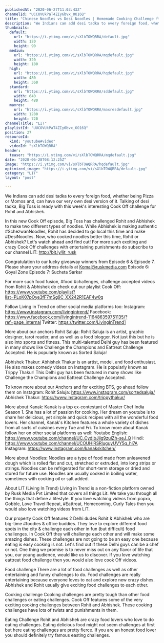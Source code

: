 ```yaml
---
publishedAt: "2020-06-27T11:03:43Z"
channelId: "UCCOVUkPaT4ZIy6bvx_OO16Q"
title: "Chinese Noodles vs Desi Noodles | Homemade Cooking Challenge ft. @Kanak's Kitchen   [Cook Off#8]"
description: "We Indians can add desi tadka to every foreign food, whether being Pizza or Momos and, can have our very own desi version of it. Talking of desi tadka, Big Toss is ready with this week's interesting Cook Off challenge for Rohit and Abhishek.\n\nIn this new Cook Off episode, Big Toss has challenged Rohit and Abhishek to make two different types of noodles. While Abhishek is making authentic #SchezwanNoodles, Rohit has decided to go local this time and make #DesiNoodles. Now, who cooked noodles better this time, Rohit or Abhishek? Let's watch ahead and find out! For more such exciting and crazy Cook Off challenges with entertaining punishments do subscribe to our channel LIT: http://bit.ly/lit_rusk \n\nCongratulation to our lucky giveaway winners from Episode 6 & Episode 7. Please share your address details at Komal@ruskmedia.com\nEpisode 6: Goyal Zone\nEpisode 7: Sucheta Sarkar\n\nFor more such food fusion, #food #challenges, challenge accepted videos from Rohit & Abhishek do check out our playlist Cook Off: https://www.youtube.com/playlist?list=PLoK07pOye3fF7mSg9C_XX242R1EAF4w0q\n\nFollow Living in Trend on other social media platforms too:\nInstagram: https://www.instagram.com/livingintrend/\nFacebook: https://www.facebook.com/livingintrend-116486359751135/?ref=page_internal\nTwitter: https://twitter.com/LivingInTrend1\n\nMore about our anchors\nRohit Saluja: Rohit Saluja is an artist, graphic designer, tarot reader, and as well as a food blogger. Not just this but he is also into sports and fitness. This multi-talented Delhi guy has been featured in many shows like Challenge the Champions and Eattreat Challenge Accepted. He is popularly known as Sorted Saluja!\n\nAbhishek Thakur: Abhishek Thakur is an artist, model, and food enthusiast. He also makes comedy videos on Instagram. He is popularly known as Trippy Thakur! This Delhi guy has been featured in many shows like Challenge the Champions and Eattreat Challenge Accepted. \n\nTo know more about our Anchors and for exciting BTS, go ahead follow them on Instagram: \nRohit Saluja: https://www.instagram.com/sortedsaluja/ \nAbhishek Thakur: https://www.instagram.com/trippythakur/\n\nMore about Kanak:\nKanak is a top ex-contestant of Master Chef India Season 1. She has a lot of passion for cooking. Her dream on youtube is to share her delicious, yet simple and quick recipes with all the wonderful food lovers. Her channel, Kanak's Kitchen features a whole variety of dishes from all sorts of cuisines every Tue and Fri. To know more about Kanak follow her on other social platforms as well:\nYoutube\nEnglish: https://www.youtube.com/channel/UC_CydIbJiig9zulZh-seJ_Q\nHindi: https://www.youtube.com/channel/UCOUHiRSRIuguyUVY5q_hl7A\nInstagram: https://www.instagram.com/kanakskitchen/\n\nMore about Noodles:\nNoodles are a type of food made from unleavened dough which is rolled flat and cut, stretched or extruded, into long strips or strings. Noodles can be refrigerated for short-term storage or dried and stored for future use. Noodles are usually cooked in boiling water, sometimes with cooking oil or salt added. \n\nAbout LIT (Living In Trend)\nLiving in Trend is a non-fiction platform owned by Rusk Media Pvt Limited that covers all things Lit. We take you through all the things that define a lifestyle. If you love watching videos from popxo, Gobble, Love Travel Repeat, #Eattreat, Homecoming, Curly Tales then you would also love watching videos from LIT. \n\nOur property Cook Off features 2 Delhi dudes Rohit & Abhishek who are big-time #foodies & office buddies. They love to explore different food spots in the city & challenge each other in fun (but difficult) food challenges. In Cook Off they will challenge each other and will make some amazing dishes. These challenges are not going to be an easy one because eating is easy cooking is not. Let's find out if these Delhi guys can be a chef or not. One thing we promise is to never miss out on any flavor of life that you, our young audience, would like us to discover. If you love watching eattreat food challenge then you would also love cook Off videos. \n\nFood challenge\nThere are a lot of food challenges as well as other entertaining and funny challenges to do. Food challenges are really entertaining because everyone loves to eat and explore new crazy dishes. Abhishek and Rohit usually give exciting food challenges to each other. \n\nCooking challenge\nCooking challenges are pretty tough than other food challenges or eating challenges. Cook Off features some of the very exciting cooking challenges between Rohit and Abhishek. These cooking challenges have lots of twists and punishments in them.\n\nEating Challenge\nRohit and Abhishek are crazy food lovers who love to do eating challenges. Eating delicious food might not seem challenges at first but here eating challenges are pretty fierce. If you are an honest food lover you should definitely try famous easting challenges."
thumbnails:
  default:
    url: "https://i.ytimg.com/vi/sXlbTOWQRRA/default.jpg"
    width: 120
    height: 90
  medium:
    url: "https://i.ytimg.com/vi/sXlbTOWQRRA/mqdefault.jpg"
    width: 320
    height: 180
  high:
    url: "https://i.ytimg.com/vi/sXlbTOWQRRA/hqdefault.jpg"
    width: 480
    height: 360
  standard:
    url: "https://i.ytimg.com/vi/sXlbTOWQRRA/sddefault.jpg"
    width: 640
    height: 480
  maxres:
    url: "https://i.ytimg.com/vi/sXlbTOWQRRA/maxresdefault.jpg"
    width: 1280
    height: 720
channelTitle: "LIT"
playlistId: "UUCOVUkPaT4ZIy6bvx_OO16Q"
position: 27
resourceId:
  kind: "youtube#video"
  videoId: "sXlbTOWQRRA"
header:
  teaser: "https://i.ytimg.com/vi/sXlbTOWQRRA/mqdefault.jpg"
date: "2020-06-28T08:12:25Z"
image: "https://i.ytimg.com/vi/sXlbTOWQRRA/hqdefault.jpg"
optimized_image: "https://i.ytimg.com/vi/sXlbTOWQRRA/default.jpg"
category: "LIT"
layout: "post"

---
```

We Indians can add desi tadka to every foreign food, whether being Pizza or Momos and, can have our very own desi version of it. Talking of desi tadka, Big Toss is ready with this week's interesting Cook Off challenge for Rohit and Abhishek.

In this new Cook Off episode, Big Toss has challenged Rohit and Abhishek to make two different types of noodles. While Abhishek is making authentic #SchezwanNoodles, Rohit has decided to go local this time and make #DesiNoodles. Now, who cooked noodles better this time, Rohit or Abhishek? Let's watch ahead and find out! For more such exciting and crazy Cook Off challenges with entertaining punishments do subscribe to our channel LIT: http://bit.ly/lit_rusk 

Congratulation to our lucky giveaway winners from Episode 6 & Episode 7. Please share your address details at Komal@ruskmedia.com
Episode 6: Goyal Zone
Episode 7: Sucheta Sarkar

For more such food fusion, #food #challenges, challenge accepted videos from Rohit & Abhishek do check out our playlist Cook Off: https://www.youtube.com/playlist?list=PLoK07pOye3fF7mSg9C_XX242R1EAF4w0q

Follow Living in Trend on other social media platforms too:
Instagram: https://www.instagram.com/livingintrend/
Facebook: https://www.facebook.com/livingintrend-116486359751135/?ref=page_internal
Twitter: https://twitter.com/LivingInTrend1

More about our anchors
Rohit Saluja: Rohit Saluja is an artist, graphic designer, tarot reader, and as well as a food blogger. Not just this but he is also into sports and fitness. This multi-talented Delhi guy has been featured in many shows like Challenge the Champions and Eattreat Challenge Accepted. He is popularly known as Sorted Saluja!

Abhishek Thakur: Abhishek Thakur is an artist, model, and food enthusiast. He also makes comedy videos on Instagram. He is popularly known as Trippy Thakur! This Delhi guy has been featured in many shows like Challenge the Champions and Eattreat Challenge Accepted. 

To know more about our Anchors and for exciting BTS, go ahead follow them on Instagram: 
Rohit Saluja: https://www.instagram.com/sortedsaluja/ 
Abhishek Thakur: https://www.instagram.com/trippythakur/

More about Kanak:
Kanak is a top ex-contestant of Master Chef India Season 1. She has a lot of passion for cooking. Her dream on youtube is to share her delicious, yet simple and quick recipes with all the wonderful food lovers. Her channel, Kanak's Kitchen features a whole variety of dishes from all sorts of cuisines every Tue and Fri. To know more about Kanak follow her on other social platforms as well:
Youtube
English: https://www.youtube.com/channel/UC_CydIbJiig9zulZh-seJ_Q
Hindi: https://www.youtube.com/channel/UCOUHiRSRIuguyUVY5q_hl7A
Instagram: https://www.instagram.com/kanakskitchen/

More about Noodles:
Noodles are a type of food made from unleavened dough which is rolled flat and cut, stretched or extruded, into long strips or strings. Noodles can be refrigerated for short-term storage or dried and stored for future use. Noodles are usually cooked in boiling water, sometimes with cooking oil or salt added. 

About LIT (Living In Trend)
Living in Trend is a non-fiction platform owned by Rusk Media Pvt Limited that covers all things Lit. We take you through all the things that define a lifestyle. If you love watching videos from popxo, Gobble, Love Travel Repeat, #Eattreat, Homecoming, Curly Tales then you would also love watching videos from LIT. 

Our property Cook Off features 2 Delhi dudes Rohit & Abhishek who are big-time #foodies & office buddies. They love to explore different food spots in the city & challenge each other in fun (but difficult) food challenges. In Cook Off they will challenge each other and will make some amazing dishes. These challenges are not going to be an easy one because eating is easy cooking is not. Let's find out if these Delhi guys can be a chef or not. One thing we promise is to never miss out on any flavor of life that you, our young audience, would like us to discover. If you love watching eattreat food challenge then you would also love cook Off videos. 

Food challenge
There are a lot of food challenges as well as other entertaining and funny challenges to do. Food challenges are really entertaining because everyone loves to eat and explore new crazy dishes. Abhishek and Rohit usually give exciting food challenges to each other. 

Cooking challenge
Cooking challenges are pretty tough than other food challenges or eating challenges. Cook Off features some of the very exciting cooking challenges between Rohit and Abhishek. These cooking challenges have lots of twists and punishments in them.

Eating Challenge
Rohit and Abhishek are crazy food lovers who love to do eating challenges. Eating delicious food might not seem challenges at first but here eating challenges are pretty fierce. If you are an honest food lover you should definitely try famous easting challenges.